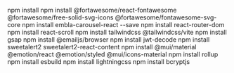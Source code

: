 npm install
npm install @fortawesome/react-fontawesome @fortawesome/free-solid-svg-icons @fortawesome/fontawesome-svg-core
npm install embla-carousel-react --save
npm install react-router-dom
npm install react-scroll
npm install tailwindcss @tailwindcss/vite
npm install gsap
npm install @emailjs/browser
npm install jwt-decode
npm install sweetalert2 sweetalert2-react-content
npm install @mui/material @emotion/react @emotion/styled @mui/icons-material
npm install rollup
npm install esbuild
npm install lightningcss
npm install bcryptjs
